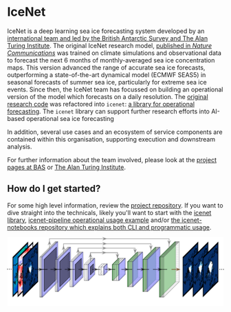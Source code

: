 # IceNet

IceNet is a deep learning sea ice forecasting system developed by an [international team and led by the British Antarctic Survey and The Alan Turing Institute](https://www.bas.ac.uk/media-post/artificial-intelligence-to-help-predict-arctic-sea-ice-loss/).
The original IceNet research model, [published in *Nature Communications*](https://www.nature.com/articles/s41467-021-25257-4) was trained on climate simulations and observational data to forecast the next 6 months of monthly-averaged sea ice concentration maps.
This version advanced the range of accurate sea ice forecasts, outperforming a state-of-the-art dynamical model (ECMWF SEAS5) in seasonal forecasts of summer sea ice, particularly for extreme sea ice events.
Since then, the IceNet team has focussed on building an operational version of the model which forecasts on a daily resolution.
The [original research code](https://www.github.com/tom-andersson/icenet-paper) was refactored into `icenet`: [a library for operational forecasting](https://github.com/icenet-ai/icenet).
The `icenet` library can support further research efforts into AI-based operational sea ice forecasting

In addition, several use cases and an ecosystem of service components are contained within this organisation, supporting execution and downstream analysis. 

For further information about the team involved, please look at the [project pages at BAS](https://www.bas.ac.uk/project/icenet/) or [The Alan Turing Institute](https://www.turing.ac.uk/news/artificial-intelligence-help-predict-arctic-sea-ice-loss). 

## How do I get started?

For some high level information, review the [project repository](https://github.com/icenet-ai/icenet-project). If you want to dive straight into the technicals, likely you'll want to start with the [icenet library](https://github.com/icenet-ai/icenet/), [icenet-pipeline operational usage example](https://github.com/icenet-ai/icenet-pipeline/) and/or [the icenet-notebooks repository which explains both CLI and programmatic usage](https://github.com/icenet-ai/icenet-notebooks/).

<!--

**Here are some ideas to get you started:**

🙋‍♀️ A short introduction - what is your organization all about?
🌈 Contribution guidelines - how can the community get involved?
👩‍💻 Useful resources - where can the community find your docs? Is there anything else the community should know?
🍿 Fun facts - what does your team eat for breakfast?
🧙 Remember, you can do mighty things with the power of [Markdown](https://docs.github.com/github/writing-on-github/getting-started-with-writing-and-formatting-on-github/basic-writing-and-formatting-syntax)
-->

![](assets/images/icenet_architecture.png)
